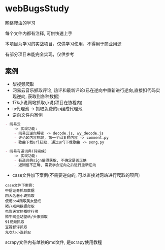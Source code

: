 # webBugsStudy
网络爬虫的学习

每个文件内都有注释, 可供快速上手

本项目为学习的实战项目，仅供学习使用，不得用于商业用途

有部分项目未能完全实现，仅供参考

## 案例
+ 梨视频爬取
+ 网易云音乐抓取评论, 热评和最新评论(已在逆向中重新进行逆向,直接扣代码实现逆向, 获取到各种数据)
+ 17k小说网站抓取小说(项目在协程内)
+ ip代理池 -> 抓取免费的ip组成代理池
+ 逆向文件内案例
```markdown
- 网易云
    -> 实现功能:
    - 网易云逆向解密 -> decode.js, wy_decode.js
    - 评论区内容抓取, 第一个回复的内容 -> comment.py
    - 歌曲下载url获取, 通过url下载歌曲 -> song.py

- 网易有道词典(待完成)
    -> 实现功能:
    - 有道词典sign值得获取, 不确定是否正确
    - 返回值不正确, 需要学会逆向之后进行重新逆向
```
+ case文件加下案例(不需要逆向的, 可以直接对网站进行爬取的项目)
```commandline
case文件下案例:
中信证券抓取数据
四大名著小说抓取
使用bs4爬取美女壁纸
猪八戒网数据爬取
电影天堂热播排行榜
腾牛网全站壁纸/头像抓取
91视频抓取
豆瓣影评抓取
鬼吹灯小说抓取
```

scrapy文件内有单独的md文件, 是scrapy使用教程